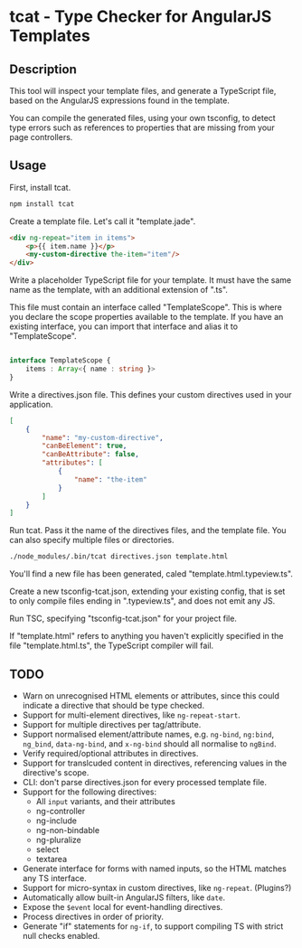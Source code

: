 # tcat - Type Checker for AngularJS Templates

## Description

This tool will inspect your template files, and generate a TypeScript file, based on the AngularJS expressions found in
the template.

You can compile the generated files, using your own tsconfig, to detect type errors such as references to properties
that are missing from your page controllers.

## Usage


First, install tcat.
```bash
npm install tcat
```

Create a template file. Let's call it "template.jade".

```html
<div ng-repeat="item in items">
	<p>{{ item.name }}</p>
	<my-custom-directive the-item="item"/>	
</div>
```

Write a placeholder TypeScript file for your template. It must have the same name as the template, with an additional
extension of ".ts".

This file must contain an interface called "TemplateScope". This is where you declare the scope properties available to
the template. If you have an existing interface, you can import that interface and alias it to "TemplateScope".

```typescript

interface TemplateScope {
    items : Array<{ name : string }>
}

```

Write a directives.json file. This defines your custom directives used in your application.

```json
[
	{
		"name": "my-custom-directive",
		"canBeElement": true,
		"canBeAttribute": false,
		"attributes": [
			{
				"name": "the-item"
			}
		]
	}
]
```

Run tcat. Pass it the name of the directives files, and the template file. You can also specify multiple files or 
directories.

```bash
./node_modules/.bin/tcat directives.json template.html 
```

You'll find a new file has been generated, caled "template.html.typeview.ts".

Create a new tsconfig-tcat.json, extending your existing config, that is set to only compile files ending in
".typeview.ts", and does not emit any JS.

Run TSC, specifying "tsconfig-tcat.json" for your project file.

If "template.html" refers to anything you haven't explicitly specified in the file "template.html.ts", the TypeScript
compiler will fail.

## TODO

- Warn on unrecognised HTML elements or attributes, since this could indicate a directive that should be type checked.
- Support for multi-element directives, like `ng-repeat-start`.
- Support for multiple directives per tag/attribute.
- Support normalised element/attribute names, e.g. `ng-bind`, `ng:bind`, `ng_bind`, `data-ng-bind`, and `x-ng-bind` 
should all normalise to `ngBind`.
- Verify required/optional attributes in directives.
- Support for translcuded content in directives, referencing values in the directive's scope.
- CLI: don't parse directives.json for every processed template file.
- Support for the following directives:
  - All `input` variants, and their attributes
  - ng-controller
  - ng-include
  - ng-non-bindable
  - ng-pluralize
  - select
  - textarea
- Generate interface for forms with named inputs, so the HTML matches any TS interface. 
- Support for micro-syntax in custom directives, like `ng-repeat`. (Plugins?)
- Automatically allow built-in AngularJS filters, like `date`.
- Expose the `$event` local for event-handling directives.
- Process directives in order of priority.
- Generate "if" statements for `ng-if`, to support compiling TS with strict null checks enabled. 